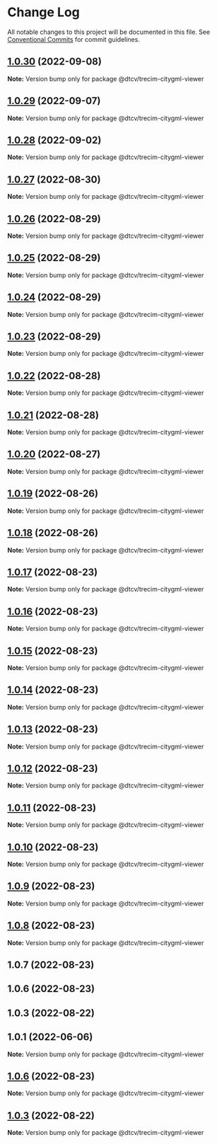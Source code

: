 # Change Log

All notable changes to this project will be documented in this file.
See [Conventional Commits](https://conventionalcommits.org) for commit guidelines.

## [1.0.30](https://github.com/paramountric/digitaltwincityviewer/compare/@dtcv/trecim-citygml-viewer@1.0.29...@dtcv/trecim-citygml-viewer@1.0.30) (2022-09-08)

**Note:** Version bump only for package @dtcv/trecim-citygml-viewer





## [1.0.29](https://github.com/paramountric/digitaltwincityviewer/compare/@dtcv/trecim-citygml-viewer@1.0.28...@dtcv/trecim-citygml-viewer@1.0.29) (2022-09-07)

**Note:** Version bump only for package @dtcv/trecim-citygml-viewer





## [1.0.28](https://github.com/paramountric/digitaltwincityviewer/compare/@dtcv/trecim-citygml-viewer@1.0.27...@dtcv/trecim-citygml-viewer@1.0.28) (2022-09-02)

**Note:** Version bump only for package @dtcv/trecim-citygml-viewer





## [1.0.27](https://github.com/paramountric/digitaltwincityviewer/compare/@dtcv/trecim-citygml-viewer@1.0.26...@dtcv/trecim-citygml-viewer@1.0.27) (2022-08-30)

**Note:** Version bump only for package @dtcv/trecim-citygml-viewer





## [1.0.26](https://github.com/paramountric/digitaltwincityviewer/compare/@dtcv/trecim-citygml-viewer@1.0.25...@dtcv/trecim-citygml-viewer@1.0.26) (2022-08-29)

**Note:** Version bump only for package @dtcv/trecim-citygml-viewer





## [1.0.25](https://github.com/paramountric/digitaltwincityviewer/compare/@dtcv/trecim-citygml-viewer@1.0.24...@dtcv/trecim-citygml-viewer@1.0.25) (2022-08-29)

**Note:** Version bump only for package @dtcv/trecim-citygml-viewer





## [1.0.24](https://github.com/paramountric/digitaltwincityviewer/compare/@dtcv/trecim-citygml-viewer@1.0.23...@dtcv/trecim-citygml-viewer@1.0.24) (2022-08-29)

**Note:** Version bump only for package @dtcv/trecim-citygml-viewer





## [1.0.23](https://github.com/paramountric/digitaltwincityviewer/compare/@dtcv/trecim-citygml-viewer@1.0.22...@dtcv/trecim-citygml-viewer@1.0.23) (2022-08-29)

**Note:** Version bump only for package @dtcv/trecim-citygml-viewer





## [1.0.22](https://github.com/paramountric/digitaltwincityviewer/compare/@dtcv/trecim-citygml-viewer@1.0.21...@dtcv/trecim-citygml-viewer@1.0.22) (2022-08-28)

**Note:** Version bump only for package @dtcv/trecim-citygml-viewer





## [1.0.21](https://github.com/paramountric/digitaltwincityviewer/compare/@dtcv/trecim-citygml-viewer@1.0.20...@dtcv/trecim-citygml-viewer@1.0.21) (2022-08-28)

**Note:** Version bump only for package @dtcv/trecim-citygml-viewer





## [1.0.20](https://github.com/paramountric/digitaltwincityviewer/compare/@dtcv/trecim-citygml-viewer@1.0.19...@dtcv/trecim-citygml-viewer@1.0.20) (2022-08-27)

**Note:** Version bump only for package @dtcv/trecim-citygml-viewer





## [1.0.19](https://github.com/paramountric/digitaltwincityviewer/compare/@dtcv/trecim-citygml-viewer@1.0.18...@dtcv/trecim-citygml-viewer@1.0.19) (2022-08-26)

**Note:** Version bump only for package @dtcv/trecim-citygml-viewer





## [1.0.18](https://github.com/paramountric/digitaltwincityviewer/compare/@dtcv/trecim-citygml-viewer@1.0.17...@dtcv/trecim-citygml-viewer@1.0.18) (2022-08-26)

**Note:** Version bump only for package @dtcv/trecim-citygml-viewer





## [1.0.17](https://github.com/paramountric/digitaltwincityviewer/compare/@dtcv/trecim-citygml-viewer@1.0.16...@dtcv/trecim-citygml-viewer@1.0.17) (2022-08-23)

**Note:** Version bump only for package @dtcv/trecim-citygml-viewer





## [1.0.16](https://github.com/paramountric/digitaltwincityviewer/compare/@dtcv/trecim-citygml-viewer@1.0.15...@dtcv/trecim-citygml-viewer@1.0.16) (2022-08-23)

**Note:** Version bump only for package @dtcv/trecim-citygml-viewer





## [1.0.15](https://github.com/paramountric/digitaltwincityviewer/compare/@dtcv/trecim-citygml-viewer@1.0.14...@dtcv/trecim-citygml-viewer@1.0.15) (2022-08-23)

**Note:** Version bump only for package @dtcv/trecim-citygml-viewer





## [1.0.14](https://github.com/paramountric/digitaltwincityviewer/compare/@dtcv/trecim-citygml-viewer@1.0.13...@dtcv/trecim-citygml-viewer@1.0.14) (2022-08-23)

**Note:** Version bump only for package @dtcv/trecim-citygml-viewer





## [1.0.13](https://github.com/paramountric/digitaltwincityviewer/compare/@dtcv/trecim-citygml-viewer@1.0.12...@dtcv/trecim-citygml-viewer@1.0.13) (2022-08-23)

**Note:** Version bump only for package @dtcv/trecim-citygml-viewer





## [1.0.12](https://github.com/paramountric/digitaltwincityviewer/compare/@dtcv/trecim-citygml-viewer@1.0.11...@dtcv/trecim-citygml-viewer@1.0.12) (2022-08-23)

**Note:** Version bump only for package @dtcv/trecim-citygml-viewer





## [1.0.11](https://github.com/paramountric/digitaltwincityviewer/compare/@dtcv/trecim-citygml-viewer@1.0.10...@dtcv/trecim-citygml-viewer@1.0.11) (2022-08-23)

**Note:** Version bump only for package @dtcv/trecim-citygml-viewer





## [1.0.10](https://github.com/paramountric/digitaltwincityviewer/compare/@dtcv/trecim-citygml-viewer@1.0.9...@dtcv/trecim-citygml-viewer@1.0.10) (2022-08-23)

**Note:** Version bump only for package @dtcv/trecim-citygml-viewer





## [1.0.9](https://github.com/paramountric/digitaltwincityviewer/compare/@dtcv/trecim-citygml-viewer@1.0.8...@dtcv/trecim-citygml-viewer@1.0.9) (2022-08-23)

**Note:** Version bump only for package @dtcv/trecim-citygml-viewer





## [1.0.8](https://github.com/paramountric/digitaltwincityviewer/compare/@dtcv/trecim-citygml-viewer@1.0.7...@dtcv/trecim-citygml-viewer@1.0.8) (2022-08-23)

**Note:** Version bump only for package @dtcv/trecim-citygml-viewer





## 1.0.7 (2022-08-23)



## 1.0.6 (2022-08-23)



## 1.0.3 (2022-08-22)



## 1.0.1 (2022-06-06)

**Note:** Version bump only for package @dtcv/trecim-citygml-viewer





## [1.0.6](https://github.com/paramountric/digitaltwincityviewer/compare/v1.0.5...v1.0.6) (2022-08-23)

**Note:** Version bump only for package @dtcv/trecim-citygml-viewer





## [1.0.3](https://github.com/paramountric/digitaltwincityviewer/compare/v1.0.2...v1.0.3) (2022-08-22)

**Note:** Version bump only for package @dtcv/trecim-citygml-viewer
